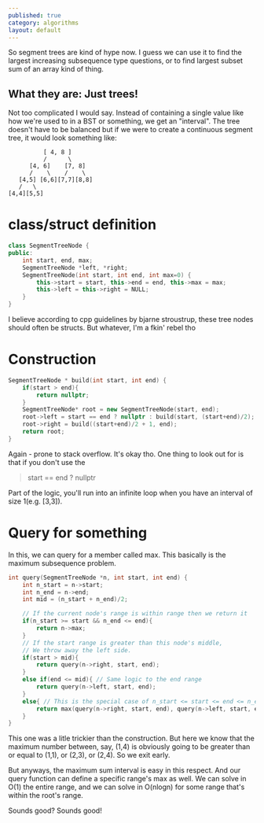 ```yaml
---
published: true
category: algorithms
layout: default
---
```

So segment trees are kind of hype now. I guess we can use it to find the largest increasing subsequence type questions, or to find largest subset sum of an array kind of thing. 

## What they are: Just trees! ##
Not too complicated I would say. Instead of containing a single value like how we're used to in a BST or something, we get an "interval". The tree doesn't have to be balanced but if we were to create a continuous segment tree, it would look something like:


```
          [ 4, 8 ]
          /      \
      [4, 6]    [7, 8]
      /    \    /    \
   [4,5] [6,6][7,7][8,8]
   /   \
[4,4][5,5]
```

# class/struct definition #
```c++
class SegmentTreeNode {
public:
    int start, end, max;
    SegmentTreeNode *left, *right;
    SegmentTreeNode(int start, int end, int max=0) {
        this->start = start, this->end = end, this->max = max;
        this->left = this->right = NULL;
    }
}
```
I believe according to cpp guidelines by bjarne stroustrup, these tree nodes should often be structs. But whatever, I'm a fkin' rebel tho

# Construction #
```c++
SegmentTreeNode * build(int start, int end) {
    if(start > end){
        return nullptr;
    }
    SegmentTreeNode* root = new SegmentTreeNode(start, end);
    root->left = start == end ? nullptr : build(start, (start+end)/2);
    root->right = build((start+end)/2 + 1, end);
    return root;
}
```
Again - prone to stack overflow. It's okay tho.
One thing to look out for is that if you don't use the 

>start == end ? nullptr

Part of the logic, you'll run into an infinite loop when you have an interval of size 1(e.g. [3,3]).

# Query for something #
In this, we can query for a member called max. This basically is the maximum subsequence problem.

```c++
int query(SegmentTreeNode *n, int start, int end) {
    int n_start = n->start;
    int n_end = n->end;
    int mid = (n_start + n_end)/2;

    // If the current node's range is within range then we return it
    if(n_start >= start && n_end <= end){
        return n->max;
    }
    // If the start range is greater than this node's middle,
    // We throw away the left side.
    if(start > mid){
        return query(n->right, start, end);
    }
    else if(end <= mid){ // Same logic to the end range
        return query(n->left, start, end);
    }
    else{ // This is the special case of n_start <= start <= end <= n_end
        return max(query(n->right, start, end), query(n->left, start, end));
    }
}
```

This one was a litle trickier than the construction. But here we know that the maximum number between, say, (1,4) is obviously going to be greater than or equal to (1,1), or (2,3), or (2,4). So we exit early.

But anyways, the maximum sum interval is easy in this respect. And our query function can define a specific range's max as well. We can solve in O(1) the entire range, and we can solve in O(nlogn) for some range that's within the root's range.

Sounds good? Sounds good!

<script src="https://utteranc.es/client.js" repo="OneRaynyDay/oneraynyday.github.io" issue-term="pathname" theme="github-light" crossorigin="anonymous" async> </script>
